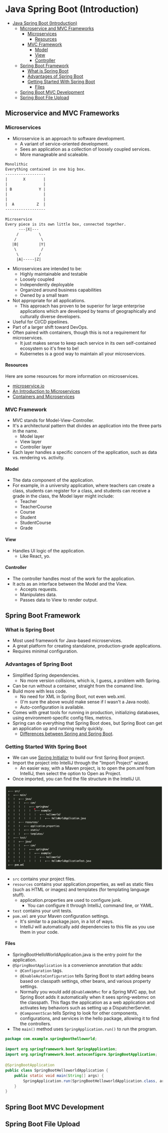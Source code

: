 # Java Spring Boot (Introduction)

- [Java Spring Boot (Introduction)](#java-spring-boot-introduction)
  - [Microservice and MVC Frameworks](#microservice-and-mvc-frameworks)
    - [Microservices](#microservices)
      - [Resources](#resources)
    - [MVC Framework](#mvc-framework)
      - [Model](#model)
      - [View](#view)
      - [Controller](#controller)
  - [Spring Boot Framework](#spring-boot-framework)
    - [What is Spring Boot](#what-is-spring-boot)
    - [Advantages of Spring Boot](#advantages-of-spring-boot)
    - [Getting Started With Spring Boot](#getting-started-with-spring-boot)
      - [Files](#files)
  - [Spring Boot MVC Development](#spring-boot-mvc-development)
  - [Spring Boot File Upload](#spring-boot-file-upload)

## Microservice and MVC Frameworks

### Microservices

- Microservice is an approach to software development.
  - A variant of service-oriented development.
  - Sees an application as a collection of loosely coupled services.
  - More manageable and scaleable.

```
Monolithic
Everything contained in one big box.
------------------
|       X        |
|                |
| B            Y |
|                |
|                |
|  A          Z  |
------------------

Microservice
Every piece is its own little box, connected together.
      ---|X|---
     /         \
    /           \
   |B|         |Y|
    \           /
     \         /
     |A|-----|Z|
```

- Microservices are intended to be:
  - Highly maintainable and testable
  - Loosely coupled
  - Independently deployable
  - Organized around business capabilities
  - Owned by a small team
- Not appropriate for all applications.
  - This approach has proven to be superior for large enterprise applications which are developed by teams of geographically and culturally diverse developers.
- Useful for CI/CD pipeliines.
- Part of a larger shift toward DevOps.
- Often paired with containers, though this is not a requirement for microservices.
  - It just makes sense to keep each service in its own self-contained ecosystem so it's free to be!
  - Kubernetes is a good way to maintain all your microservices.

#### Resources

Here are some resources for more information on microservices.

- [microservice.io](https://microservices.io/)
- [An Introduction to Microservices](https://opensource.com/resources/what-are-microservices)
- [Containers and Microservices](https://opensource.com/business/14/12/containers-microservices-and-orchestrating-whole-symphony)

### MVC Framework

- MVC stands for Model-View-Controller.
- It's a architectural pattern that divides an application into the three parts in the name.
  - Model layer
  - View layer
  - Controller layer
- Each layer handles a specific concern of the application, such as data vs. rendering vs. activity.

#### Model

- The data component of the application.
- For example, in a university application, where teachers can create a class, students can register for a class, and students can receive a grade in the class, the Model layer might include:
  - Teacher
  - TeacherCourse
  - Course
  - Student
  - StudentCourse
  - Grade

#### View

- Handles UI logic of the application.
  - Like React, yo.

#### Controller

- The controller handles most of the work for the application.
- It acts as an interface between the Model and the View.
  - Accepts requests.
  - Manipulates data.
  - Passes data to View to render output.

## Spring Boot Framework

### What is Spring Boot

- Most used framework for Java-based microservices.
- A great platform for creating standalone, production-grade applications.
- Requires minimal configuration.

### Advantages of Spring Boot

- Simplified Spring dependencies.
  - No more version collisions, which is, I guess, a problem with Spring.
- Can be run without a container, straight from the comannd line.
- Build more with less code.
  - No need for XML in Spring Boot, not even web.xml.
  - (I'm sure the above would make sense if I wasn't a Java noob).
  - Auto-configuration is available.
- Comes with great tools for running in production, initializing databases, using environment-specific config files, metrics.
- Spring can do everything that Spring Boot does, but Spring Boot can get an application up and running really quickly.
  - [Differences between Spring and Spring Boot](https://www.educba.com/spring-vs-spring-boot/).

### Getting Started With Spring Boot

- We can use [Spring Initializr](https://start.spring.io/) to build our first Spring Boot project.
- Import the project into IntelliJ through the "Import Project" wizard.
  - An easier way, with a Maven project, is to open the pom.xml from IntelliJ, then select the option to Open as Project.
- Once imported, you can find the file structure in the IntelliJ UI.

![File Structure](./media/spring-boot-structure.png)

- `src` contains your project files.
- `resources` contains your application.properties, as well as static files (such as HTML or images) and templates (for templating language stuff).
  - application.properties are used to configure junk.
    - You can configure it through IntelliJ, command line, or YAML.
- `test` contains your unit tests.
- `pom.xml` are your Maven configuration settings.
  - It's similar to a package.json, in a lot of ways.
  - IntelliJ will automatically add dependencies to this file as you use them in your code.

#### Files

- SpringBootHelloWorldApplication.java is the entry point for the application.
- `@SpringBootApplication` is a convenience annotation that adds:
  - `@Configuration` tags.
  - `@EnableAutoConfiguration` tells Spring Boot to start adding beans based on classpath settings, other beans, and various property settings.
  - Normally you would add `@EnableWebMvc` for a Spring MVC app, but Spring Boot adds it automatically when it sees spring-webmvc on the classpath. This flags the application as a web application and activates key behaviors such as setting up a DispatcherServlet.
  - `@ComponentScan` tells Spring to look for other components, configurations, and services in the hello package, allowing it to find the controllers.
- The `main()` method uses `SpringApplication.run()` to run the program.

```java
package com.example.springboothelloworld;

import org.springframework.boot.SpringApplication;
import org.springframework.boot.autoconfigure.SpringBootApplication;

@SpringBootApplication
public class SpringBootHelloworldApplication {
	public static void main(String[] args) {
		SpringApplication.run(SpringBootHelloworldApplication.class, args);
	}
}
```

## Spring Boot MVC Development

## Spring Boot File Upload
